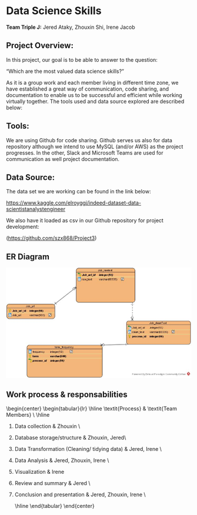 # Data Science Skills

**Team Triple J:** Jered Ataky, Zhouxin Shi, Irene Jacob

## Project Overview:

In this project, our goal is to be able to answer to the question:

“Which are the most valued data science skills?” 

As it is a group work and each member living in different time zone, we have 
established a great way of communication, code sharing, and documentation to
enable us to be successful and efficient while working virtually together.
The tools used and data source explored are described below: 

## Tools:

We are using Github for code sharing. Github serves us also for data repository 
although we intend to use MySQL (and/or AWS) as the project progresses.
In the other, Slack and Microsoft Teams are used for communication as well
project documentation.

## Data Source:

The data set we are working can be found in the link below:

https://www.kaggle.com/elroyggj/indeed-dataset-data-scientistanalystengineer


We also have it loaded as csv in our Github repository for project development:

(https://github.com/szx868/Project3)


## ER Diagram
![](Entity_Relationship_Diagram.jpg "Image Title")



## Work process & responsabilities

\begin{center}
\begin{tabular}{lr}
  \hline
\textit{Process}         & \textit{Team Members} \\
  \hline
1. Data collection    & Zhouxin \\
2. Database storage/structure    & Zhouxin, Jered\\
3. Data Transformation (Cleaning/ tidying data)    & Jered, Irene \\
4. Data Analysis    & Jered, Zhouxin, Irene \\
5. Visualization         & Irene
5. Review and summary    & Jered \\
6. Conclusion and presentation    & Jered, Zhouxin, Irene \\

   \hline
\end{tabular}
\end{center}


